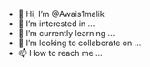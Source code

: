 - 👋 Hi, I’m @Awais1malik
- 👀 I’m interested in ...
- 🌱 I’m currently learning ...
- 💞️ I’m looking to collaborate on ...
- 📫 How to reach me ...

<!---
Awais1malik/Awais1malik is a ✨ special ✨ repository because its `README.md` (this file) appears on your GitHub profile.
You can click the Preview link to take a look at your changes.
--->
